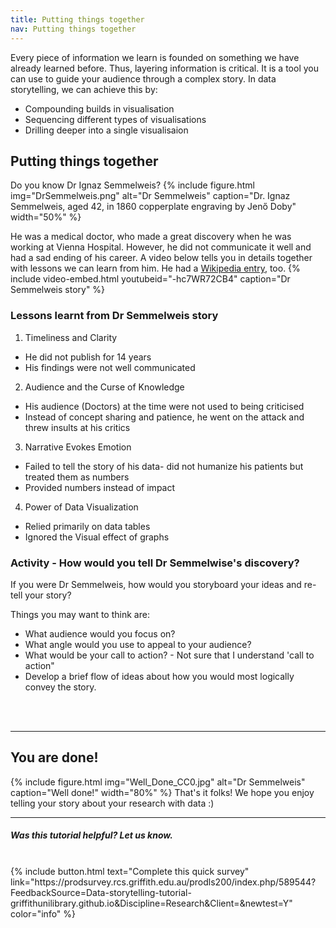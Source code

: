 ```yaml
---
title: Putting things together
nav: Putting things together
---
```


Every piece of information we learn is founded on something we have already learned before. Thus, layering information is critical. It is a tool you can use to guide your audience through a complex story. In data storytelling, we can achieve this by:
- Compounding builds in visualisation
- Sequencing different types of visualisations
- Drilling deeper into a single visualisaion

## Putting things together
Do you know Dr Ignaz Semmelweis? 
{% include figure.html img="DrSemmelweis.png" alt="Dr Semmelweis" caption="Dr. Ignaz Semmelweis, aged 42, in 1860 copperplate engraving by Jenő Doby" width="50%" %}

He was a medical doctor, who made a great discovery when he was working at Vienna Hospital. However, he did not communicate it well and had a sad ending of his career. A video below tells you in details together with lessons we can learn from him. He had a [Wikipedia entry](https://en.wikipedia.org/wiki/Ignaz_Semmelweis), too.
{% include video-embed.html youtubeid="-hc7WR72CB4" caption="Dr Semmelweis story" %}
### Lessons learnt from Dr Semmelweis story
1. Timeliness and Clarity
- He did not publish for 14 years
- His findings were not well communicated
2. Audience and the Curse of Knowledge
- His audience (Doctors) at the time were not used to being criticised
- Instead of concept sharing and patience, he went on the attack and threw insults at his critics
3. Narrative Evokes Emotion
- Failed to tell the story of his data- did not humanize his patients but treated them as numbers
- Provided numbers instead of impact
4. Power of Data Visualization
- Relied primarily on data tables
- Ignored the Visual effect of graphs

### Activity - How would you tell Dr Semmelwise's discovery?
If you were Dr Semmelweis, how would you storyboard your ideas and re-tell your story?

Things you may want to think are:
- What audience would you focus on?
- What angle would you use to appeal to your audience?
- What would be your call to action? - Not sure that I understand 'call to action"
- Develop a brief flow of ideas about how you would most logically convey the story.

<br />
<br />

-------------------------------------------------------------------------------------
## You are done!
{% include figure.html img="Well_Done_CC0.jpg" alt="Dr Semmelweis" caption="Well done!" width="80%" %}
That's it folks! We hope you enjoy telling your story about your research with data :)

----

##### Was this tutorial helpful? Let us know.

<br />
{% include button.html text="Complete this quick survey" link="https://prodsurvey.rcs.griffith.edu.au/prodls200/index.php/589544?FeedbackSource=Data-storytelling-tutorial-griffithunilibrary.github.io&Discipline=Research&Client=&newtest=Y" color="info" %}
